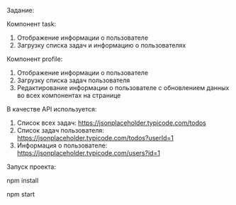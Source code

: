 Задание:

Компонент task:

1. Отображение информации о пользователе
2. Загрузку списка задач и информацию о пользователях

Компонент profile:

1. Отображение информации о пользователе
2. Загрузку списка задач пользователя
3. Редактирование информации о пользователе с обновлением данных во всех компонентах на странице


В качестве API используется:
1. Список всех задач: https://jsonplaceholder.typicode.com/todos
2. Список задач пользователя: https://jsonplaceholder.typicode.com/todos?userId=1
3. Информация о пользователе: https://jsonplaceholder.typicode.com/users?id=1

Запуск проекта:

npm install

npm start
